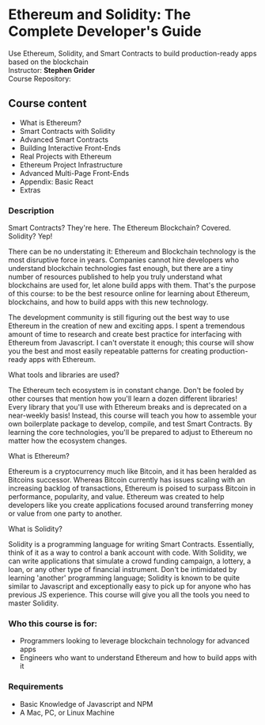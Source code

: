 # Ethereum and Solidity: The Complete Developer's Guide

Use Ethereum, Solidity, and Smart Contracts to build production-ready apps based on the blockchain  
Instructor: **Stephen Grider**  
Course Repository:

## Course content

- What is Ethereum?
- Smart Contracts with Solidity
- Advanced Smart Contracts
- Building Interactive Front-Ends
- Real Projects with Ethereum
- Ethereum Project Infrastructure
- Advanced Multi-Page Front-Ends
- Appendix: Basic React
- Extras

### Description

Smart Contracts? They're here. The Ethereum Blockchain? Covered. Solidity? Yep!

There can be no understating it: Ethereum and Blockchain technology is the most disruptive force in years. Companies cannot hire developers who understand blockchain technologies fast enough, but there are a tiny number of resources published to help you truly understand what blockchains are used for, let alone build apps with them. That's the purpose of this course: to be the best resource online for learning about Ethereum, blockchains, and how to build apps with this new technology.

The development community is still figuring out the best way to use Ethereum in the creation of new and exciting apps. I spent a tremendous amount of time to research and create best practice for interfacing with Ethereum from Javascript. I can't overstate it enough; this course will show you the best and most easily repeatable patterns for creating production-ready apps with Ethereum.

What tools and libraries are used?

The Ethereum tech ecosystem is in constant change. Don't be fooled by other courses that mention how you'll learn a dozen different libraries! Every library that you'll use with Ethereum breaks and is deprecated on a near-weekly basis! Instead, this course will teach you how to assemble your own boilerplate package to develop, compile, and test Smart Contracts. By learning the core technologies, you'll be prepared to adjust to Ethereum no matter how the ecosystem changes.

What is Ethereum?

Ethereum is a cryptocurrency much like Bitcoin, and it has been heralded as Bitcoins successor. Whereas Bitcoin currently has issues scaling with an increasing backlog of transactions, Ethereum is poised to surpass Bitcoin in performance, popularity, and value. Ethereum was created to help developers like you create applications focused around transferring money or value from one party to another.

What is Solidity?

Solidity is a programming language for writing Smart Contracts. Essentially, think of it as a way to control a bank account with code. With Solidity, we can write applications that simulate a crowd funding campaign, a lottery, a loan, or any other type of financial instrument. Don't be intimidated by learning 'another' programming language; Solidity is known to be quite similar to Javascript and exceptionally easy to pick up for anyone who has previous JS experience. This course will give you all the tools you need to master Solidity.

### Who this course is for:

- Programmers looking to leverage blockchain technology for advanced apps
- Engineers who want to understand Ethereum and how to build apps with it

### Requirements

- Basic Knowledge of Javascript and NPM
- A Mac, PC, or Linux Machine
